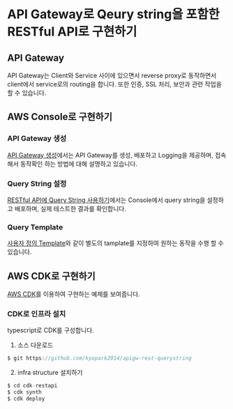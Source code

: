 # API Gateway로 Qeury string을 포함한 RESTful API로 구현하기 


## API Gateway

API Gateway는 Client와 Service 사이에 있으면서 reverse proxy로 동작하면서 client에서 service로의 routing을 합니다. 또한 인증, SSL 처리, 보안과 관련 작업을 할 수 있습니다. 

## AWS Console로 구현하기 

### API Gateway 생성

[API Gateway 생성](https://github.com/kyopark2014/apigw-rest-querystring/blob/main/create-apigw.md)에서는 API Gateway를 생성, 배포하고 Logging을 제공하며, 접속해서 동작확인 하는 방법에 대해 설명하고 있습니다.

### Query String 설정 

[RESTful API에 Query String 사용하기](https://github.com/kyopark2014/apigw-rest-querystring/blob/main/query-string.md)에서는 Console에서 query string을 설정하고 배포하며, 실제 테스트한 결과를 확인합니다.

### Query Template 

[사용자 정의 Template](https://github.com/kyopark2014/apigw-rest-querystring/blob/main/template.md)와 같이 별도의 tamplate를 지정하여 원하는 동작을 수행 할 수 있습니다.


## AWS CDK로 구현하기

[AWS CDK](https://github.com/kyopark2014/technical-summary/blob/main/cdk-introduction.md)를 이용하여 구현하는 예제를 보여줍니다. 

### CDK로 인프라 설치 

typescript로 CDK를 구성합니다.

1) 소스 다운로드 

```c
$ git https://github.com/kyopark2014/apigw-rest-querystring
```

2) infra structure 설치하기

```c
$ cd cdk-restapi
$ cdk synth
$ cdk deploy
```
